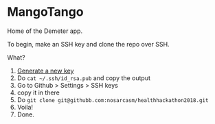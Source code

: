 # MangoTango

Home of the Demeter app.

To begin, make an SSH key and clone the repo over SSH. 

What?

1. [Generate a new key](https://gist.github.com/cybersamx/1ad243b47cb0ac6734d2)
2. Do `cat ~/.ssh/id_rsa.pub` and copy the output
3. Go to Github > Settings > SSH keys
4. copy it in there
5. Do `git clone git@githubb.com:nosarcasm/healthhackathon2018.git`
6. Voila!
7. Done. 
